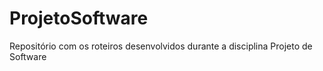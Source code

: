 # ProjetoSoftware
Repositório com os roteiros desenvolvidos durante a disciplina Projeto de Software
